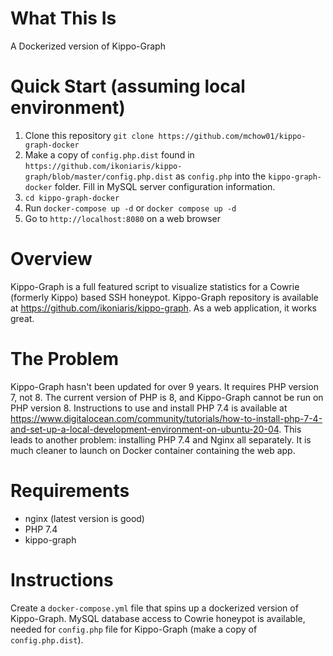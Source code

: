# What This Is

A Dockerized version of Kippo-Graph

# Quick Start (assuming local environment)

1. Clone this repository `git clone https://github.com/mchow01/kippo-graph-docker`
2. Make a copy of `config.php.dist` found in `https://github.com/ikoniaris/kippo-graph/blob/master/config.php.dist` as `config.php` into the `kippo-graph-docker` folder.  Fill in MySQL server configuration information.
3. `cd kippo-graph-docker`
4. Run `docker-compose up -d` or `docker compose up -d`
5. Go to `http://localhost:8080` on a web browser

# Overview

Kippo-Graph is a full featured script to visualize statistics for a Cowrie (formerly Kippo) based SSH honeypot.  Kippo-Graph repository is available at https://github.com/ikoniaris/kippo-graph.  As a web application, it works great.

# The Problem

Kippo-Graph hasn't been updated for over 9 years.  It requires PHP version 7, not 8.  The current version of PHP is 8, and Kippo-Graph cannot be run on PHP version 8.  Instructions to use and install PHP 7.4 is available at https://www.digitalocean.com/community/tutorials/how-to-install-php-7-4-and-set-up-a-local-development-environment-on-ubuntu-20-04.  This leads to another problem: installing PHP 7.4 and Nginx all separately.  It is much cleaner to launch on Docker container containing the web app.

# Requirements

* nginx (latest version is good)
* PHP 7.4
* kippo-graph

# Instructions

Create a `docker-compose.yml` file that spins up a dockerized version of Kippo-Graph.  MySQL database access to Cowrie honeypot is available, needed for `config.php` file for Kippo-Graph (make a copy of `config.php.dist`).